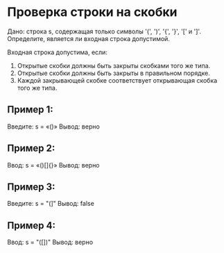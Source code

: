 # Проверка строки на скобки
Дано: строка s, содержащая только символы '(', ')', '{', '}', '[' и ']'. Определите, является ли входная строка допустимой.

Входная строка допустима, если:
1. Открытые скобки должны быть закрыты скобками того же типа.
2. Открытые скобки должны быть закрыты в правильном порядке.
3. Каждой закрывающей скобке соответствует открывающая скобка того же типа.
 

## Пример 1:
Введите: s = «()»
Вывод: верно

## Пример 2:
Ввод: s = «()[]{}»
Вывод: верно

## Пример 3:
Введите: s = "(]"
Вывод: false

## Пример 4:
Ввод: s = "([])"
Вывод: верно